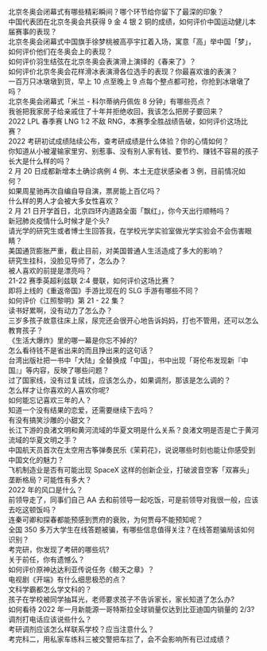 北京冬奥会闭幕式有哪些精彩瞬间？哪个环节给你留下了最深的印象？  
中国代表团在北京冬奥会共获得 9 金 4 银 2 铜的成绩，如何评价中国运动健儿本届赛事的表现？  
北京冬奥会闭幕式中国旗手徐梦桃被高亭宇扛着入场，寓意「高」举中国「梦」，如何评价他们在冬奥会上的表现？  
如何评价羽生结弦在北京冬奥会表演滑上演绎的《春来了》？  
如何评价北京冬奥会花样滑冰表演滑各位选手的表现？你最喜欢谁的表演？  
一百万只冰墩墩到货，早上 10 点至晚上 9 点每个整点都可抢，你抢到冰墩墩了吗？  
北京冬奥会闭幕式「米兰 - 科尔蒂纳丹佩佐 8 分钟」有哪些亮点？  
我爸把我家房子给亲戚住了十年并拒绝收回，我该怎么把房子要回来？  
2022 LPL 春季赛 LNG 1:2 不敌 RNG，本赛季全胜战绩告破，如何评价这场比赛？  
2022 考研初试成绩陆续公布，查考研成绩是什么体验？你的心情如何？  
你知道从小被灌输家里穷、别惹事、没有别人家有钱、要节约、赚钱不容易的孩子长大是什么样的吗？  
2 月 20 日成都新增本土确诊病例 4 例、本土无症状感染者 3 例，目前情况如何？  
如果周星驰再次自编自导自演，票房能上百亿吗？  
什么样的男人才会被大多女性喜欢？  
2 月 21 日开学首日，北京四环内道路全面「飘红」，你今天出行顺畅吗？  
新冠肺炎疫情什么时候才是个头?  
请光学的研究生或者博士生回答我，在学校光学实验室做光学实验会不会伤害眼睛？  
美国通货膨胀严重，截止目前，对美国普通人生活造成了多大的影响？  
研究生挂科，没脸见导师了，怎么办？  
被人喜欢的前提是漂亮吗？  
21-22 赛季英超利兹联 2:4 曼联，如何评价这场比赛？  
即将上线的《重返帝国》手游比现在的 SLG 手游有哪些不同？  
如何评价《江照黎明》第 21 - 22 集？  
读书好累啊，没有动力了怎么办？  
三岁多孩子故意往床上尿，尿完还会很开心地告诉妈妈，打也不管用，还可以怎么教育孩子？  
《生活大爆炸》里的哪一幕是你忘不掉的?  
怎么看待钱不是省出来的而且挣出来的这句话？  
台湾出版社把一书中「大陆」全替换成「中国」，书中出现「哥伦布发现新『中国』」等内容，反映了哪些问题？  
过了国家线，没有过复试线，应该怎么办，如果调剂，那该是怎么调的？  
怎么样才让你喜欢的人喜欢你呢?  
如何能忘记喜欢三年的人？  
知道一个没有结果的恋爱，还需要继续下去吗？  
有没有搞笑沙雕的小甜文？  
长江下游的良渚文明和黄河流域的华夏文明是什么关系？良渚文明是否是亡于黄河流域的华夏文明之手？  
中国航天员首次在太空用古筝弹奏民乐《茉莉花》，说说哪些时刻也能让你感受到中国文化的魅力？  
飞机制造业是否有可能出现 SpaceX 这样的创新企业，打破波音空客「双寡头」垄断格局？可能性有多大？  
2022 年的风口是什么？  
前领导走了，同事们自己 AA 去和前领导一起吃饭，可是前领导对我很一般，应该去吃这顿饭吗？  
连秦可卿和探春都能预感到贾府的衰败，为何贾母不能预知呢？  
全国 350 多万大学生在线答题被骗，有哪些信息值得关注？在线答题骗局该如何识别？  
考完研，你发现了考研的哪些坑?  
关于前任，你有遗憾么？  
如何评价原神达达利亚传说任务《鲸天之章》？  
电视剧《开端》有什么细思极恐的点？  
文科学霸都怎么学文科的？  
孩子在学校被同学抽耳光，老师要求孩子不告诉家长，家长知道了怎么办?  
如何看待 2022 年一月新能源一哥特斯拉全球销量仅达到比亚迪国内销量的 2/3?  
调剂打电话应该说些什么？  
考研调剂应该怎么样联系学校？应当注意什么？  
考完科二，用私家车练科三被交警把车拦了，会不会影响所有已过成绩？  
